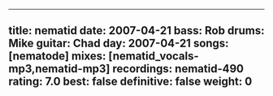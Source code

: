 
---
title: nematid
date: 2007-04-21
bass:	Rob
drums:	Mike
guitar:	Chad
day: 2007-04-21
songs: [nematode]
mixes: [nematid_vocals-mp3,nematid-mp3]
recordings: nematid-490
rating: 7.0
best: false
definitive: false
weight: 0
---
